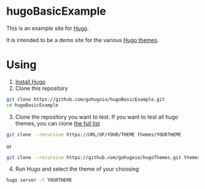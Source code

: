 # hugoBasicExample

This is an example site for [Hugo](https://gohugo.io/).

It is intended to be a demo site for the various [Hugo themes](https://themes.gohugo.io/).

# Using

1. [Install Hugo](https://gohugo.io/overview/installing/)
2. Clone this repository
```bash
git clone https://github.com/gohugoio/hugoBasicExample.git
cd hugoBasicExample
```
3. Clone the repository you want to test. If you want to test all hugo themes, you can clone [the full list](https://github.com/gohugoio/hugoThemes)
```bash
git clone --recursive https://URL/OF/YOUR/THEME themes/YOURTHEME
```
or
```bash
git clone --recursive https://github.com/gohugoio/hugoThemes.git themes
```
4. Run Hugo and select the theme of your choosing
```bash
hugo server -t YOURTHEME
```
